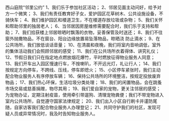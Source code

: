 西山庭院“邻里公约”
1、我们乐于参加社区活动；
2、邻居见面主动问好，给予对方一个微笑；
3、我们有责任教育好子女，爱护园区花草树木、公共设施设备，不骑快车；
4、我们维护园区和楼道卫生，不在楼道存放垃圾或杂物；
5、我们关怀和帮助邻里的独居老人；
6、当邻居因房屋维修需要配合时，我们乐于支持和帮助；
7、我们拾获楼上邻居晾晒时飘落的衣物，妥善保管及时送还；
8、我们不往窗外抛撒物品，不在窗台、阳台边缘放置易坠落物品，晾晒浇
防止滴水；
9、在公共场所，我们放低谈话音量；
10、在清晨和夜晚，我们将室内音响调低，室外的集体活动我们会照顾邻居的感受；
11、我们在公共场所衣着得体、讲究礼仪；
12、节假日我们只在指定地点燃放烟花爆竹，平时燃放征得物业服务人同意；
13、我们开车出入园区慢速行车，不按喇叭，不开远光灯，礼让行人；
14、我们按规定方向停车，不跨线、压线，停车即熄火；
15、小区停车紧张时，我们主动配合物业服务人有序停放车辆；
16、保持公共场所的环境整洁，按规定投放废弃物品；
17、我们热心环保，生活垃圾分类处理；
18、我们的闲置物品，会在跳蚤市场交易或慈善捐赠，物尽其用；
19、我们爱自家的宠物，更关注邻居的感受；为宠物办证，定期注射疫苗，使用牵引带遛狗、清理宠物粪便；我们不带宠物进入室内公共场所，自觉遵守国家法律规定；
20、我们出入小区自行刷卡并谨防尾随，自家访客我们配合物业服务人办理登记；
21、共同守护我们的社区，发现可疑人员或异常情况时，我及时告知物业服务人。